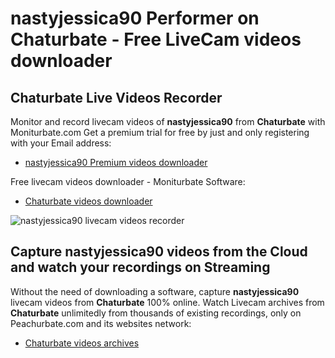 # nastyjessica90 Performer on Chaturbate - Free LiveCam videos downloader

## Chaturbate Live Videos Recorder

Monitor and record livecam videos of **nastyjessica90** from **Chaturbate** with Moniturbate.com
Get a premium trial for free by just and only registering with your Email address:
* [nastyjessica90 Premium videos downloader](https://moniturbate.com/request-demo-licence-key.html)

Free livecam videos downloader - Moniturbate Software:
* [Chaturbate videos downloader](https://moniturbate.com/moniturbate-download-software.html)

![nastyjessica90 livecam videos recorder](https://peachurnet.com/templates/moniturbate-software.png)


## Capture nastyjessica90 videos from the Cloud and watch your recordings on Streaming

Without the need of downloading a software, capture **nastyjessica90** livecam videos from **Chaturbate** 100% online.
Watch Livecam archives from **Chaturbate** unlimitedly from thousands of existing recordings, only on Peachurbate.com and its websites network:
* [Chaturbate videos archives](https://peachurnet.com/)